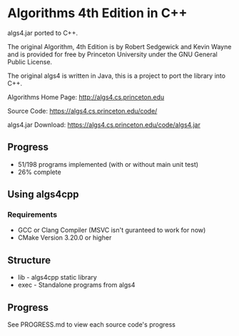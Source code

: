 # Algorithms 4th Edition in C++

algs4.jar ported to C++.

The original Algorithm, 4th Edition is by Robert Sedgewick and Kevin Wayne
and is provided for free by Princeton University under the GNU General Public License.

The original algs4 is written in Java, this is a project to port the library into C++.

Algorithms Home Page: http://algs4.cs.princeton.edu

Source Code: https://algs4.cs.princeton.edu/code/

algs4.jar Download: https://algs4.cs.princeton.edu/code/algs4.jar

## Progress
* 51/198 programs implemented (with or without main unit test)
* 26% complete

## Using algs4cpp
### Requirements
* GCC or Clang Compiler (MSVC isn't guranteed to work for now)
* CMake Version 3.20.0 or higher

## Structure
* lib - algs4cpp static library
* exec - Standalone programs from algs4

## Progress
See PROGRESS.md to view each source code's progress
